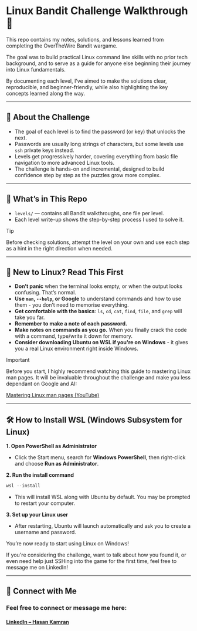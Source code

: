 # Linux Bandit Challenge Walkthrough 🐧

This repo contains my notes, solutions, and lessons learned from completing the OverTheWire Bandit wargame. 

The goal was to build practical Linux command line skills with no prior tech background, and to serve as a guide for anyone else beginning their journey into Linux fundamentals.  

By documenting each level, I’ve aimed to make the solutions clear, reproducible, and beginner-friendly, while also highlighting the key concepts learned along the way.

---

## 📘 About the Challenge  

- The goal of each level is to find the password (or key) that unlocks the next.  
- Passwords are usually long strings of characters, but some levels use `ssh` private keys instead.  
- Levels get progressively harder, covering everything from basic file navigation to more advanced Linux tools.  
- The challenge is hands-on and incremental, designed to build confidence step by step as the puzzles grow more complex.

---

## 📁 What’s in This Repo  

- `levels/` — contains all Bandit walkthroughs, one file per level.
- Each level write-up shows the step-by-step process I used to solve it.
> [!TIP]
> Before checking solutions, attempt the level on your own and use each step as a hint in the right direction when needed.

---

## 🧠 New to Linux? Read This First  

- **Don’t panic** when the terminal looks empty, or when the output looks confusing. That’s normal.
- **Use `man`, `--help`, or Google** to understand commands and how to use them - you don’t need to memorise everything.
- **Get comfortable with the basics**: `ls`, `cd`, `cat`, `find`, `file`, and `grep` will take you far.
- **Remember to make a note of each password.**
- **Make notes on commands as you go.** When you finally crack the code with a command, type/write it down for memory.
- **Consider downloading Ubuntu on WSL if you're on Windows** - it gives you a real Linux environment right inside Windows.

> [!IMPORTANT]
> Before you start, I highly recommend watching this guide to mastering Linux man pages. It will be invaluable throughout the challenge and make you less dependant on Google and AI:
> 
> [Mastering Linux man pages (YouTube)](https://www.youtube.com/watch?v=RzAkjX_9B7E)

---

## 🛠️ How to Install WSL (Windows Subsystem for Linux)

**1. Open PowerShell as Administrator**  
- Click the Start menu, search for **Windows PowerShell**, then right-click and choose **Run as Administrator**.

**2. Run the install command**  
   ```powershell
   wsl --install
   ```

- This will install WSL along with Ubuntu by default. You may be prompted to restart your computer.

**3. Set up your Linux user**

- After restarting, Ubuntu will launch automatically and ask you to create a username and password.

You’re now ready to start using Linux on Windows!

If you're considering the challenge, want to talk about how you found it, or even need help just SSHing into the game for the first time, feel free to message me on LinkedIn!

---

## 🔗 Connect with Me

### Feel free to connect or message me here:  
#### [LinkedIn – Hasan Kamran](https://www.linkedin.com/in/hasankamrandev)
